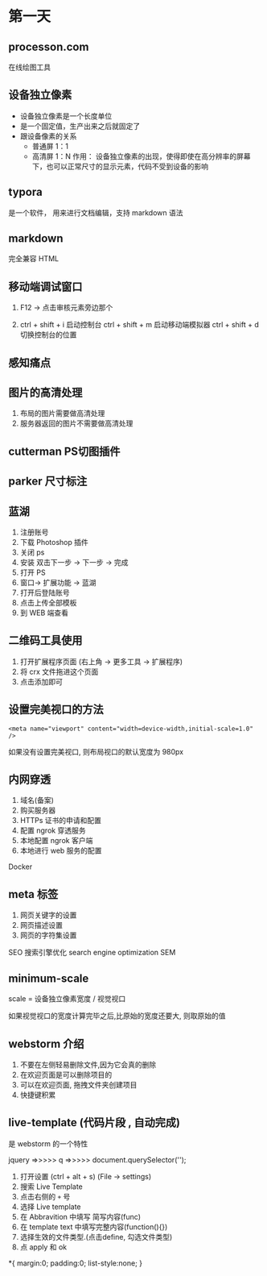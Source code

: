 # 第一天

## processon.com
在线绘图工具

## 设备独立像素
- 设备独立像素是一个长度单位
- 是一个固定值，生产出来之后就固定了
- 跟设备像素的关系
    * 普通屏 1：1
    * 高清屏 1：N
作用： 设备独立像素的出现，使得即使在高分辨率的屏幕下，也可以正常尺寸的显示元素，代码不受到设备的影响

## typora
是一个软件， 用来进行文档编辑，支持 markdown 语法

## markdown
完全兼容 HTML

## 移动端调试窗口
1. F12 -> 点击审核元素旁边那个

2. ctrl + shift + i 启动控制台
   ctrl + shift + m 启动移动端模拟器
   ctrl + shift + d 切换控制台的位置
  
## 感知痛点

## 图片的高清处理
1. 布局的图片需要做高清处理
2. 服务器返回的图片不需要做高清处理

## cutterman PS切图插件

## parker 尺寸标注

## 蓝湖
1. 注册账号
2. 下载 Photoshop 插件
3. 关闭 ps
3. 安装 双击下一步 -> 下一步  -> 完成
4. 打开 PS
5. 窗口-> 扩展功能 -> 蓝湖
6. 打开后登陆账号
7. 点击上传全部模板
8. 到 WEB 端查看

## 二维码工具使用
1. 打开扩展程序页面 (右上角 -> 更多工具 -> 扩展程序)
2. 将 crx 文件拖进这个页面
3. 点击添加即可

## 设置完美视口的方法
```shell script
<meta name="viewport" content="width=device-width,initial-scale=1.0" />
```
如果没有设置完美视口, 则布局视口的默认宽度为 980px

## 内网穿透
1. 域名(备案)
2. 购买服务器
3. HTTPs 证书的申请和配置
4. 配置 ngrok 穿透服务
5. 本地配置 ngrok 客户端
6. 本地进行 web 服务的配置

Docker


## meta 标签
1. 网页关键字的设置
2. 网页描述设置
3. 网页的字符集设置

SEO 搜索引擎优化  search engine optimization 
SEM 

## minimum-scale
scale = 设备独立像素宽度 / 视觉视口

如果视觉视口的宽度计算完毕之后,比原始的宽度还要大, 则取原始的值

## webstorm 介绍
1. 不要在左侧轻易删除文件,因为它会真的删除
2. 在欢迎页面是可以删除项目的
3. 可以在欢迎页面, 拖拽文件夹创建项目
4. 快捷键积累

## live-template (代码片段 , 自动完成)
是 webstorm 的一个特性

jquery  =>>>>>      <script src="https://cdn.bootcss.com/jquery/3.4.1/jquery.min.js"></script>
q       =>>>>>      document.querySelector('');

1. 打开设置 (ctrl + alt + s) (File -> settings)
2. 搜索 Live Template
3. 点击右侧的 `+` 号
4. 选择 Live template
5. 在 Abbravition 中填写 简写内容(func)
6. 在 template text 中填写完整内容(function(){})
7. 选择生效的文件类型.(点击define, 勾选文件类型)
8. 点 apply 和 ok

*{
    margin:0;
    padding:0;
    list-style:none;
}



















